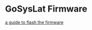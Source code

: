 # GoSysLat Firmware

[a guide to flash the firmware](https://github.com/Skewjo/SysLat_Software#readme)
